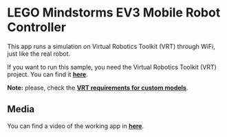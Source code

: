 # LEGO Mindstorms EV3 Mobile Robot Controller

This app runs a simulation on Virtual Robotics Toolkit (VRT) through WiFi, just like the real robot.

If you want to run this sample, you need the Virtual Robotics Toolkit (VRT) project. You can find it [**here**](https://drive.google.com/file/d/1vwW8TtYI4bE3E6TlBjHQ9GiKHESreO--/view?usp=sharing).

**Note:** please, check the [**VRT requirements for custom models**](https://www.virtualroboticstoolkit.com/documentation/sections/21/articles/100#).

## Media

You can find a video of the working app in [**here**](https://www.youtube.com/watch?v=VFDFGaFV8u8).
